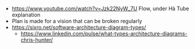 - https://www.youtube.com/watch?v=Jzk22NyW_7U Flow, under Hà Tube explanation
- Plan is made for a vision that can be broken regularly
- https://sixro.net/software-architecture-diagram-types/
	- https://www.linkedin.com/pulse/what-types-architecture-diagrams-chris-hunter/